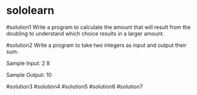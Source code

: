 # sololearn

#solution1
Write a program to calculate the amount that will result from the doubling to understand which choice results in a larger amount.

#solution2
Write a program to take two integers as input and output their sum. 

Sample Input:
2 
8

Sample Output: 
10


#solution3
#solution4
#solution5
#solution6
#solution7